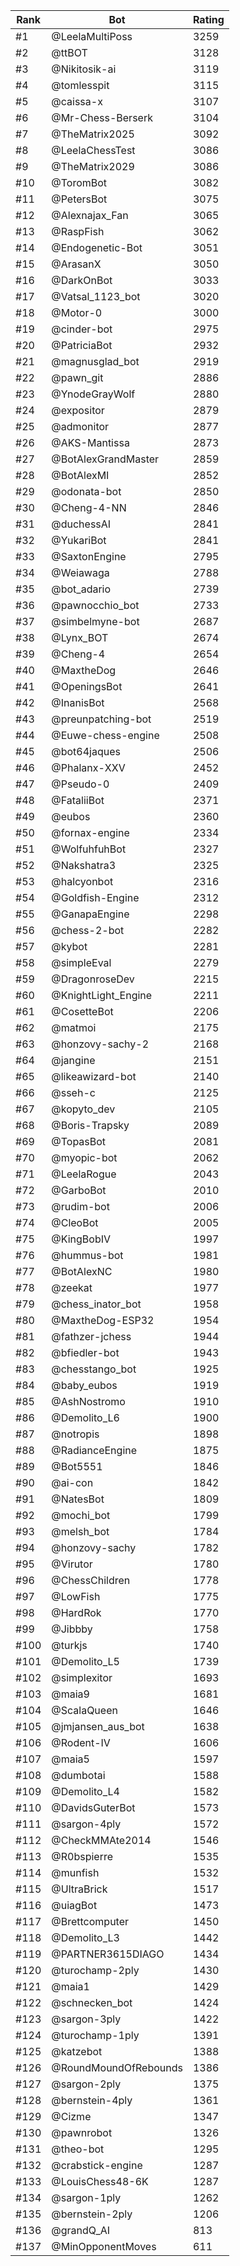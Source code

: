 Rank|Bot|Rating
---|---|---
#1|@LeelaMultiPoss|3259
#2|@ttBOT|3128
#3|@Nikitosik-ai|3119
#4|@tomlesspit|3115
#5|@caissa-x|3107
#6|@Mr-Chess-Berserk|3104
#7|@TheMatrix2025|3092
#8|@LeelaChessTest|3086
#9|@TheMatrix2029|3086
#10|@ToromBot|3082
#11|@PetersBot|3075
#12|@Alexnajax_Fan|3065
#13|@RaspFish|3062
#14|@Endogenetic-Bot|3051
#15|@ArasanX|3050
#16|@DarkOnBot|3033
#17|@Vatsal_1123_bot|3020
#18|@Motor-0|3000
#19|@cinder-bot|2975
#20|@PatriciaBot|2932
#21|@magnusglad_bot|2919
#22|@pawn_git|2886
#23|@YnodeGrayWolf|2880
#24|@expositor|2879
#25|@admonitor|2877
#26|@AKS-Mantissa|2873
#27|@BotAlexGrandMaster|2859
#28|@BotAlexMI|2852
#29|@odonata-bot|2850
#30|@Cheng-4-NN|2846
#31|@duchessAI|2841
#32|@YukariBot|2841
#33|@SaxtonEngine|2795
#34|@Weiawaga|2788
#35|@bot_adario|2739
#36|@pawnocchio_bot|2733
#37|@simbelmyne-bot|2687
#38|@Lynx_BOT|2674
#39|@Cheng-4|2654
#40|@MaxtheDog|2646
#41|@OpeningsBot|2641
#42|@InanisBot|2568
#43|@preunpatching-bot|2519
#44|@Euwe-chess-engine|2508
#45|@bot64jaques|2506
#46|@Phalanx-XXV|2452
#47|@Pseudo-0|2409
#48|@FataliiBot|2371
#49|@eubos|2360
#50|@fornax-engine|2334
#51|@WolfuhfuhBot|2327
#52|@Nakshatra3|2325
#53|@halcyonbot|2316
#54|@Goldfish-Engine|2312
#55|@GanapaEngine|2298
#56|@chess-2-bot|2282
#57|@kybot|2281
#58|@simpleEval|2279
#59|@DragonroseDev|2215
#60|@KnightLight_Engine|2211
#61|@CosetteBot|2206
#62|@matmoi|2175
#63|@honzovy-sachy-2|2168
#64|@jangine|2151
#65|@likeawizard-bot|2140
#66|@sseh-c|2125
#67|@kopyto_dev|2105
#68|@Boris-Trapsky|2089
#69|@TopasBot|2081
#70|@myopic-bot|2062
#71|@LeelaRogue|2043
#72|@GarboBot|2010
#73|@rudim-bot|2006
#74|@CleoBot|2005
#75|@KingBobIV|1997
#76|@hummus-bot|1981
#77|@BotAlexNC|1980
#78|@zeekat|1977
#79|@chess_inator_bot|1958
#80|@MaxtheDog-ESP32|1954
#81|@fathzer-jchess|1944
#82|@bfiedler-bot|1943
#83|@chesstango_bot|1925
#84|@baby_eubos|1919
#85|@AshNostromo|1910
#86|@Demolito_L6|1900
#87|@notropis|1898
#88|@RadianceEngine|1875
#89|@Bot5551|1846
#90|@ai-con|1842
#91|@NatesBot|1809
#92|@mochi_bot|1799
#93|@melsh_bot|1784
#94|@honzovy-sachy|1782
#95|@Virutor|1780
#96|@ChessChildren|1778
#97|@LowFish|1775
#98|@HardRok|1770
#99|@Jibbby|1758
#100|@turkjs|1740
#101|@Demolito_L5|1739
#102|@simplexitor|1693
#103|@maia9|1681
#104|@ScalaQueen|1646
#105|@jmjansen_aus_bot|1638
#106|@Rodent-IV|1606
#107|@maia5|1597
#108|@dumbotai|1588
#109|@Demolito_L4|1582
#110|@DavidsGuterBot|1573
#111|@sargon-4ply|1572
#112|@CheckMMAte2014|1546
#113|@R0bspierre|1535
#114|@munfish|1532
#115|@UltraBrick|1517
#116|@uiagBot|1473
#117|@Brettcomputer|1450
#118|@Demolito_L3|1442
#119|@PARTNER3615DIAGO|1434
#120|@turochamp-2ply|1430
#121|@maia1|1429
#122|@schnecken_bot|1424
#123|@sargon-3ply|1422
#124|@turochamp-1ply|1391
#125|@katzebot|1388
#126|@RoundMoundOfRebounds|1386
#127|@sargon-2ply|1375
#128|@bernstein-4ply|1361
#129|@Cizme|1347
#130|@pawnrobot|1326
#131|@theo-bot|1295
#132|@crabstick-engine|1287
#133|@LouisChess48-6K|1287
#134|@sargon-1ply|1262
#135|@bernstein-2ply|1206
#136|@grandQ_AI|813
#137|@MinOpponentMoves|611
